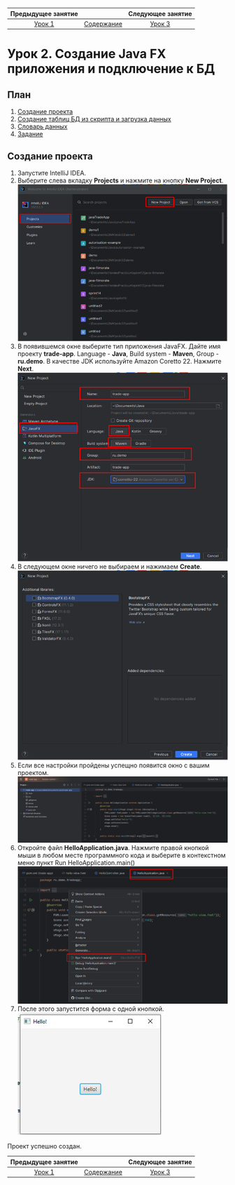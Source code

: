 Предыдущее занятие | &nbsp; | Следующее занятие
:----------------:|:----------:|:----------------:
[Урок 1](Lesson1.md) | [Содержание](readme.md) | [Урок 3](Lesson3.md)

# Урок 2. Создание Java FX приложения и подключение к БД

## План
1. [Создание проекта](#создание-проекта)
2. [Создание таблиц БД из скрипта и загрузка данных](#Создание-таблиц-БД-из-скрипта-и-загрузка-данных)
3. [Словарь данных](#Словарь-данных)
4. [Задание](#Задание)

## Создание проекта

1. Запустите IntelliJ IDEA.
2. Выберите слева вкладку **Projects**  и нажмите на кнопку **New Project**.
![img.png](Lesson2Images/img0.png)
3. В появившемся окне выберите тип приложения JavaFX. Дайте имя проекту **trade-app**. 
Language - **Java**, Build system - **Maven**,  Group - **ru.demo**. В качестве JDK используйте Amazon Coretto 22. Нажмите **Next**.
![img.png](Lesson2Images/img00.png)
4. В следующем окне ничего не выбираем и нажимаем **Create**.
![img.png](Lesson2Images/img.png)
5. Если все настройки пройдены успещно появится окно с вашим проектом.
![img_1.png](Lesson2Images/img_1.png)
6. Откройте файл **HelloApplication.java**. Нажмите правой кнопкой мыши в любом месте программного кода и выберите в контекстном меню пункт Run HelloApplication.main()
![img_2.png](Lesson2Images/img_2.png)
7. После этого запустится форма с одной кнопкой.
![img_3.png](Lesson2Images/img_3.png)

Проект успешно создан.


Предыдущее занятие | &nbsp; | Следующее занятие
:----------------:|:----------:|:----------------:
[Урок 1](Lesson1.md) | [Содержание](readme.md) | [Урок 3](Lesson3.md)